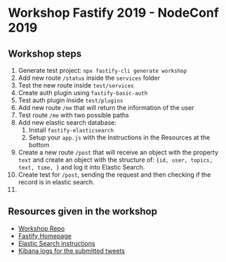 # Workshop Fastify 2019 - NodeConf 2019

## Workshop steps

1. Generate test project: `npx fastify-cli generate workshop`
2. Add new route `/status` inside the `services` folder
3. Test the new route inside `test/services`
4. Create auth plugin using `fastify-basic-auth`
5. Test auth plugin inside `test/plugins`
6. Add new route `/me` that will return the information of the user
7. Test route `/me` with two possible paths
8. Add new elastic search database:
   1. Install `fastify-elasticsearch`
   2. Setup your `app.js` with the Instructions in the Resources at the bottom
9. Create a new route `/post` that will receive an object with the property `text` and create an object with the structure of: `{id, user, topics, text, time, }` and log it into Elastic Search.
10. Create test for `/post`, sending the request and then checking if the record is in elastic search.
11.

## Resources given in the workshop

- [Workshop Repo](https://github.com/delvedor/fastify-architecture-workshop)
- [Fastify Homepage](https://www.fastify.io/)
- [Elastic Search instructions](https://gist.github.com/delvedor/59528c3b89d79a0b17ce71a8798bb074)
- [Kibana logs for the submitted tweets](<https://d260df15a1f64ac5956665e2d9978ca8.europe-west2.gcp.elastic-cloud.com/app/kibana#/discover?_g=()&_a=(columns:!(_source),index:fba651a0-05fc-11ea-86a0-95d69bf47b43,interval:auto,query:(language:kuery,query:''),sort:!(!(time,desc)))>)
